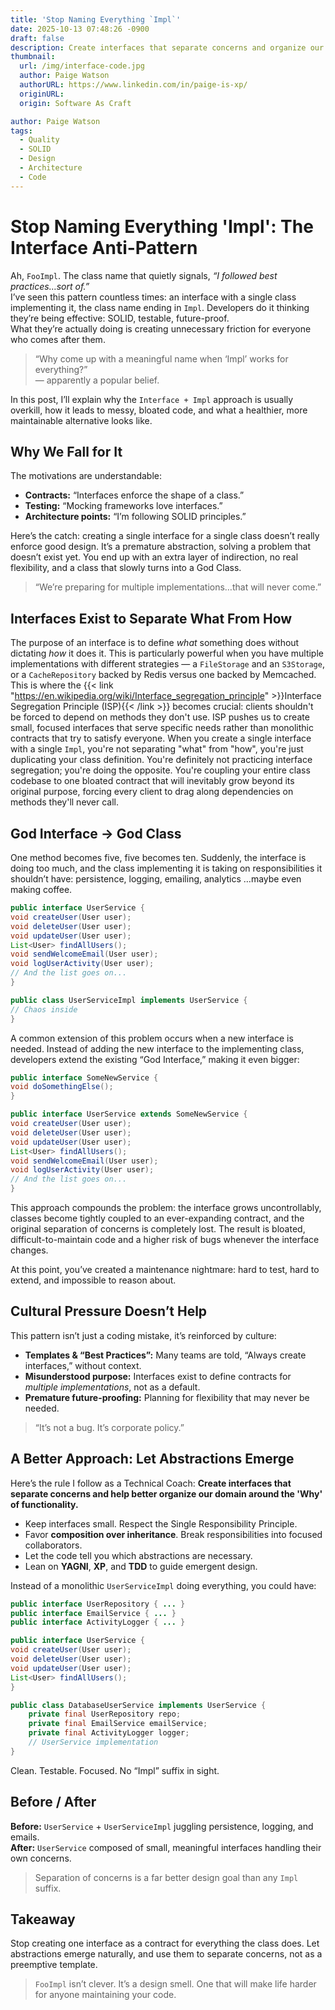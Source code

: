 ```yaml
---
title: 'Stop Naming Everything `Impl`'
date: 2025-10-13 07:48:26 -0900
draft: false
description: Create interfaces that separate concerns and organize our domain around 'Why'.
thumbnail:
  url: /img/interface-code.jpg
  author: Paige Watson
  authorURL: https://www.linkedin.com/in/paige-is-xp/
  originURL: 
  origin: Software As Craft

author: Paige Watson
tags:
  - Quality
  - SOLID
  - Design
  - Architecture
  - Code
---
```


# Stop Naming Everything 'Impl': The Interface Anti-Pattern

Ah, `FooImpl`. The class name that quietly signals, *“I followed best practices…sort of.”*  
I’ve seen this pattern countless times: an interface with a single class implementing it, the class name ending in
`Impl`. Developers do it thinking they’re being effective: SOLID, testable, future-proof.  
What they’re actually doing is creating unnecessary friction for everyone who comes after them.

> “Why come up with a meaningful name when ‘Impl’ works for everything?”  
> — apparently a popular belief.

In this post, I’ll explain why the `Interface + Impl` approach is usually overkill, how it leads to messy, bloated code,
and what a healthier, more maintainable alternative looks like.

## Why We Fall for It

The motivations are understandable:

- **Contracts:** “Interfaces enforce the shape of a class.”
- **Testing:** “Mocking frameworks love interfaces.”
- **Architecture points:** “I’m following SOLID principles.”

Here’s the catch: creating a single interface for a single class doesn’t really enforce good design. It’s a premature
abstraction, solving a problem that doesn’t exist yet. You end up with an extra layer of indirection, no real
flexibility, and a class that slowly turns into a God Class.

> “We’re preparing for multiple implementations…that will never come.”

## Interfaces Exist to Separate What From How

The purpose of an interface is to define *what* something does without dictating *how* it does it. This is particularly
powerful when you have multiple implementations with different strategies — a `FileStorage` and an `S3Storage`, or a
`CacheRepository` backed by Redis versus one backed by Memcached.
This is where the {{< link "https://en.wikipedia.org/wiki/Interface_segregation_principle" >}}Interface Segregation
Principle (ISP){{< /link >}} becomes crucial: clients shouldn't be forced to depend on
methods they don't use. ISP pushes us to create small, focused interfaces that serve specific needs rather than
monolithic contracts that try to satisfy everyone. When you create a single interface with a single `Impl`, you're not
separating "what" from "how", you're just duplicating your class definition. You're definitely not practicing interface
segregation; you're doing the opposite. You're coupling your entire class codebase to one bloated contract that will
inevitably grow beyond its original purpose, forcing every client to drag along dependencies on methods they'll never
call.

## God Interface → God Class

One method becomes five, five becomes ten. Suddenly, the interface is doing too much, and the class implementing it is
taking on responsibilities it shouldn’t have: persistence, logging, emailing, analytics …maybe even making coffee.

```java
public interface UserService {
void createUser(User user);
void deleteUser(User user);
void updateUser(User user);
List<User> findAllUsers();
void sendWelcomeEmail(User user);
void logUserActivity(User user);
// And the list goes on...
}

public class UserServiceImpl implements UserService {
// Chaos inside
}
```

A common extension of this problem occurs when a new interface is needed. Instead of adding the new interface to the
implementing class, developers extend the existing “God Interface,” making it even bigger:

```java
public interface SomeNewService {
void doSomethingElse();
}

public interface UserService extends SomeNewService {
void createUser(User user);
void deleteUser(User user);
void updateUser(User user);
List<User> findAllUsers();
void sendWelcomeEmail(User user);
void logUserActivity(User user);
// And the list goes on...
}
```

This approach compounds the problem: the interface grows uncontrollably, classes become tightly coupled to an
ever-expanding contract, and the original separation of concerns is completely lost. The result is bloated,
difficult-to-maintain code and a higher risk of bugs whenever the interface changes.

At this point, you’ve created a maintenance nightmare: hard to test, hard to extend, and impossible to reason about.

## Cultural Pressure Doesn’t Help

This pattern isn’t just a coding mistake, it’s reinforced by culture:

- **Templates & “Best Practices”:** Many teams are told, “Always create interfaces,” without context.
- **Misunderstood purpose:** Interfaces exist to define contracts for *multiple implementations*, not as a default.
- **Premature future-proofing:** Planning for flexibility that may never be needed.

> “It’s not a bug. It’s corporate policy.”

## A Better Approach: Let Abstractions Emerge

Here’s the rule I follow as a Technical Coach: **Create interfaces that separate concerns and help better organize our
domain around the 'Why' of functionality.**

- Keep interfaces small. Respect the Single Responsibility Principle.
- Favor **composition over inheritance**. Break responsibilities into focused collaborators.
- Let the code tell you which abstractions are necessary.
- Lean on **YAGNI**, **XP**, and **TDD** to guide emergent design.

Instead of a monolithic `UserServiceImpl` doing everything, you could have:

```java
public interface UserRepository { ... }
public interface EmailService { ... }
public interface ActivityLogger { ... }

public interface UserService {
void createUser(User user);
void deleteUser(User user);
void updateUser(User user);
List<User> findAllUsers();
}

public class DatabaseUserService implements UserService {
    private final UserRepository repo;
    private final EmailService emailService;
    private final ActivityLogger logger;
    // UserService implementation
}
```

Clean. Testable. Focused. No “Impl” suffix in sight.

## Before / After

**Before:** `UserService` + `UserServiceImpl` juggling persistence, logging, and emails.  
**After:** `UserService` composed of small, meaningful interfaces handling their own concerns.

> Separation of concerns is a far better design goal than any `Impl` suffix.

## Takeaway

Stop creating one interface as a contract for everything the class does. Let abstractions emerge naturally, and use them
to separate concerns, not as a preemptive template.

> `FooImpl` isn’t clever. It’s a design smell. One that will make life harder for anyone maintaining your code.